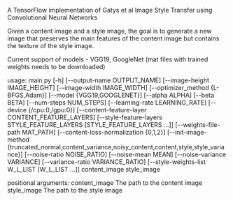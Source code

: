 A TensorFlow implementation of Gatys et al Image Style Transfer using Convolutional Neural Networks

Given a content image and a style image, the goal is to generate a new image that preserves the main features of the content image but contains the texture of the style image. 

Current support of models - VGG19, GoogleNet (mat files with trained weights needs to be downloaded)

usage: main.py [-h] [--output-name OUTPUT_NAME] [--image-height IMAGE_HEIGHT]
               [--image-width IMAGE_WIDTH] [--optimizer_method {L-BFGS,Adam}]
               [--model {VGG19,GOOGLENET}] [--alpha ALPHA] [--beta BETA]
               [--num-steps NUM_STEPS] [--learning-rate LEARNING_RATE]
               [--device {/cpu:0,/gpu:0}]
               [--content-feature-layer CONTENT_FEATURE_LAYERS]
               [--style-feature-layers STYLE_FEATURE_LAYERS [STYLE_FEATURE_LAYERS ...]]
               [--weights-file-path MAT_PATH]
               [--content-loss-normalization {0,1,2}]
               [--init-image-method {truncated_normal,content_variance,noisy_content,content,style,style_variance}]
               [--noise-ratio NOISE_RATIO] [--noise-mean MEAN]
               [--noise-variance VARIANCE] [--variance-ratio VARIANCE_RATIO]
               [--style-weights-list W_L_LIST [W_L_LIST ...]]
               content_image style_image

positional arguments:
  content_image         The path to the content image
  style_image           The path to the style image
